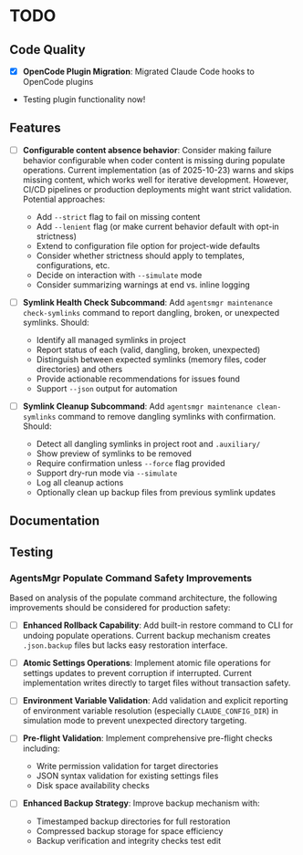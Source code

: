 # TODO

## Code Quality

- [x] **OpenCode Plugin Migration**: Migrated Claude Code hooks to OpenCode plugins
- Testing plugin functionality now!

## Features

- [ ] **Configurable content absence behavior**: Consider making failure
  behavior configurable when coder content is missing during populate operations.
  Current implementation (as of 2025-10-23) warns and skips missing content,
  which works well for iterative development. However, CI/CD pipelines or
  production deployments might want strict validation. Potential approaches:
  - Add `--strict` flag to fail on missing content
  - Add `--lenient` flag (or make current behavior default with opt-in strictness)
  - Extend to configuration file option for project-wide defaults
  - Consider whether strictness should apply to templates, configurations, etc.
  - Decide on interaction with `--simulate` mode
  - Consider summarizing warnings at end vs. inline logging

- [ ] **Symlink Health Check Subcommand**: Add `agentsmgr maintenance check-symlinks`
  command to report dangling, broken, or unexpected symlinks. Should:
  - Identify all managed symlinks in project
  - Report status of each (valid, dangling, broken, unexpected)
  - Distinguish between expected symlinks (memory files, coder directories) and others
  - Provide actionable recommendations for issues found
  - Support `--json` output for automation

- [ ] **Symlink Cleanup Subcommand**: Add `agentsmgr maintenance clean-symlinks`
  command to remove dangling symlinks with confirmation. Should:
  - Detect all dangling symlinks in project root and `.auxiliary/`
  - Show preview of symlinks to be removed
  - Require confirmation unless `--force` flag provided
  - Support dry-run mode via `--simulate`
  - Log all cleanup actions
  - Optionally clean up backup files from previous symlink updates


## Documentation

## Testing

### AgentsMgr Populate Command Safety Improvements

Based on analysis of the populate command architecture, the following improvements should be considered for production safety:

- [ ] **Enhanced Rollback Capability**: Add built-in restore command to CLI for
  undoing populate operations. Current backup mechanism creates `.json.backup`
  files but lacks easy restoration interface.

- [ ] **Atomic Settings Operations**: Implement atomic file operations for
  settings updates to prevent corruption if interrupted. Current implementation
  writes directly to target files without transaction safety.

- [ ] **Environment Variable Validation**: Add validation and explicit
  reporting of environment variable resolution (especially `CLAUDE_CONFIG_DIR`)
  in simulation mode to prevent unexpected directory targeting.

- [ ] **Pre-flight Validation**: Implement comprehensive pre-flight checks
  including:
  - Write permission validation for target directories
  - JSON syntax validation for existing settings files
  - Disk space availability checks

- [ ] **Enhanced Backup Strategy**: Improve backup mechanism with:
  - Timestamped backup directories for full restoration
  - Compressed backup storage for space efficiency
  - Backup verification and integrity checks
test edit

